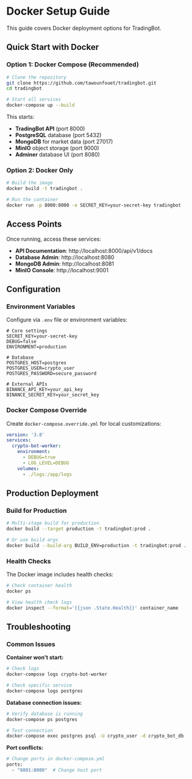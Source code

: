 # Docker Setup Guide

This guide covers Docker deployment options for TradingBot.

## Quick Start with Docker

### Option 1: Docker Compose (Recommended)

```bash
# Clone the repository
git clone https://github.com/tawounfouet/tradingbot.git
cd tradingbot

# Start all services
docker-compose up --build
```

This starts:
- **TradingBot API** (port 8000)
- **PostgreSQL** database (port 5432)
- **MongoDB** for market data (port 27017)
- **MinIO** object storage (port 9000)
- **Adminer** database UI (port 8080)

### Option 2: Docker Only

```bash
# Build the image
docker build -t tradingbot .

# Run the container
docker run -p 8000:8000 -e SECRET_KEY=your-secret-key tradingbot
```

## Access Points

Once running, access these services:

- **API Documentation**: http://localhost:8000/api/v1/docs
- **Database Admin**: http://localhost:8080
- **MongoDB Admin**: http://localhost:8081
- **MinIO Console**: http://localhost:9001

## Configuration

### Environment Variables

Configure via `.env` file or environment variables:

```env
# Core settings
SECRET_KEY=your-secret-key
DEBUG=false
ENVIRONMENT=production

# Database
POSTGRES_HOST=postgres
POSTGRES_USER=crypto_user
POSTGRES_PASSWORD=secure_password

# External APIs
BINANCE_API_KEY=your_api_key
BINANCE_SECRET_KEY=your_secret_key
```

### Docker Compose Override

Create `docker-compose.override.yml` for local customizations:

```yaml
version: '3.8'
services:
  crypto-bot-worker:
    environment:
      - DEBUG=true
      - LOG_LEVEL=DEBUG
    volumes:
      - ./logs:/app/logs
```

## Production Deployment

### Build for Production

```bash
# Multi-stage build for production
docker build --target production -t tradingbot:prod .

# Or use build args
docker build --build-arg BUILD_ENV=production -t tradingbot:prod .
```

### Health Checks

The Docker image includes health checks:

```bash
# Check container health
docker ps

# View health check logs
docker inspect --format='{{json .State.Health}}' container_name
```

## Troubleshooting

### Common Issues

**Container won't start:**
```bash
# Check logs
docker-compose logs crypto-bot-worker

# Check specific service
docker-compose logs postgres
```

**Database connection issues:**
```bash
# Verify database is running
docker-compose ps postgres

# Test connection
docker-compose exec postgres psql -U crypto_user -d crypto_bot_db
```

**Port conflicts:**
```bash
# Change ports in docker-compose.yml
ports:
  - "8001:8000"  # Change host port
```
